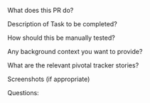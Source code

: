 What does this PR do?

Description of Task to be completed?

How should this be manually tested?

Any background context you want to provide?

What are the relevant pivotal tracker stories?

Screenshots (if appropriate)

Questions: